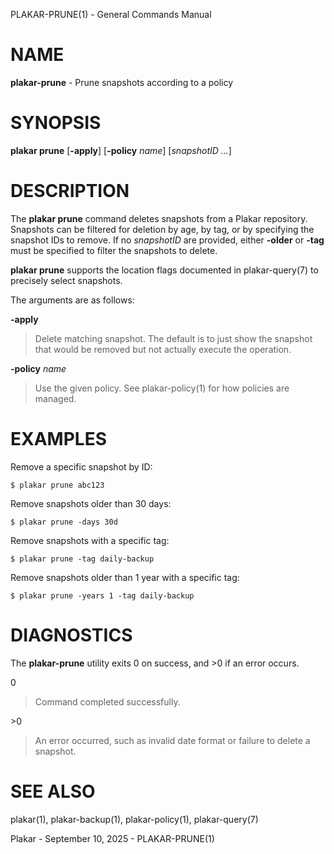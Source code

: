 PLAKAR-PRUNE(1) - General Commands Manual

# NAME

**plakar-prune** - Prune snapshots according to a policy

# SYNOPSIS

**plakar&nbsp;prune**
\[**-apply**]
\[**-policy**&nbsp;*name*]
\[*snapshotID&nbsp;...*]

# DESCRIPTION

The
**plakar prune**
command deletes snapshots from a Plakar repository.
Snapshots can be filtered for deletion by age, by tag, or by
specifying the snapshot IDs to remove.
If no
*snapshotID*
are provided, either
**-older**
or
**-tag**
must be specified to filter the snapshots to delete.

**plakar prune**
supports the location flags documented in
plakar-query(7)
to precisely select snapshots.

The arguments are as follows:

**-apply**

> Delete matching snapshot.
> The default is to just show the snapshot that would be removed but not
> actually execute the operation.

**-policy** *name*

> Use the given policy.
> See
> plakar-policy(1)
> for how policies are managed.

# EXAMPLES

Remove a specific snapshot by ID:

	$ plakar prune abc123

Remove snapshots older than 30 days:

	$ plakar prune -days 30d

Remove snapshots with a specific tag:

	$ plakar prune -tag daily-backup

Remove snapshots older than 1 year with a specific tag:

	$ plakar prune -years 1 -tag daily-backup

# DIAGNOSTICS

The **plakar-prune** utility exits&#160;0 on success, and&#160;&gt;0 if an error occurs.

0

> Command completed successfully.

&gt;0

> An error occurred, such as invalid date format or failure to delete a
> snapshot.

# SEE ALSO

plakar(1),
plakar-backup(1),
plakar-policy(1),
plakar-query(7)

Plakar - September 10, 2025 - PLAKAR-PRUNE(1)

